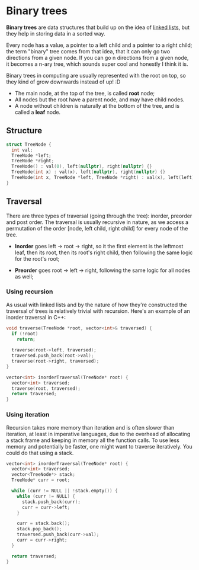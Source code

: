 # Binary trees

**Binary trees** are data structures that build up on the idea of [linked lists](./linked_lists.md), but they help in storing data in a sorted way.

Every node has a value, a pointer to a left child and a pointer to a right child; the term "binary" tree comes from
that idea, that it can only go two directions from a given node. If you can go n directions from a given node, it
becomes a n-ary tree, which sounds super cool and honestly I think it is.

Binary trees in computing are usually represented with the root on top, so they kind of grow downwards instead of up! :D

- The main node, at the top of the tree, is called **root** node;
- All nodes but the root have a parent node, and may have child nodes.
- A node without children is naturally at the bottom of the tree, and is called a **leaf** node.

## Structure

```cpp
struct TreeNode {
  int val;
  TreeNode *left;
  TreeNode *right;
  TreeNode() : val(0), left(nullptr), right(nullptr) {}
  TreeNode(int x) : val(x), left(nullptr), right(nullptr) {}
  TreeNode(int x, TreeNode *left, TreeNode *right) : val(x), left(left), right(right) {}
}
```

## Traversal

There are three types of traversal (going through the tree): inorder, preorder and post order.
The traversal is usually recursive in nature, as we access a permutation of the order [node, left child, right child]
for every node of the tree.

- **Inorder** goes left -> root -> right, so it the first element is the leftmost leaf, then its root,
then its root's right child, then following the same logic for the root's root;

- **Preorder** goes root -> left -> right, following the same logic for all nodes as well;

### Using recursion

As usual with linked lists and by the nature of how they're constructed the traversal of trees is relatively
trivial with recursion. Here's an example of an inorder traversal in C++:

```cpp
void traverse(TreeNode *root, vector<int>& traversed) {
  if (!root)
    return;
  
  traverse(root->left, traversed);
  traversed.push_back(root->val);
  traverse(root->right, traversed);
}

vector<int> inorderTraversal(TreeNode* root) {
  vector<int> traversed;
  traverse(root, traversed);
  return traversed;
}
```

### Using iteration

Recursion takes more memory than iteration and is often slower than iteration, at least in imperative languages,
due to the overhead of allocating a stack frame and keeping in memory all the function calls.
To use less memory and potentially be faster, one might want to traverse iteratively. You could do that using a stack.

```cpp
vector<int> inorderTraversal(TreeNode* root) {
  vector<int> traversed;
  vector<TreeNode*> stack;
  TreeNode* curr = root;

  while (curr != NULL || !stack.empty()) {
    while (curr != NULL) {
      stack.push_back(curr);
      curr = curr->left;
    }

    curr = stack.back();
    stack.pop_back();
    traversed.push_back(curr->val);
    curr = curr->right;
  }

  return traversed;
}
```